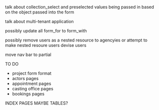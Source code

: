 
talk about collection_select and preselected values being passed in based on the object passed into the form

talk about multi-tenant application

possibly update all form_for to form_with

possibly remove users as a nested resource to agencyies or attempt to make nested resoure users devise users

move nav bar to partial

TO DO
- project form format
- actors pages
- appointment pages
- casting office pages
- bookings pages


INDEX PAGES MAYBE TABLES?


